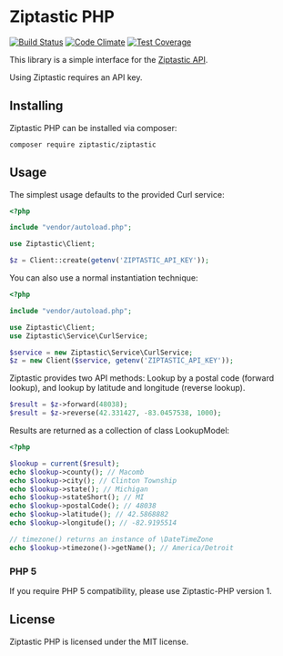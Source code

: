 # Ziptastic PHP

[![Build Status](https://travis-ci.org/Ziptastic/ziptastic-php.svg)](https://travis-ci.org/Ziptastic/ziptastic-php) [![Code Climate](https://codeclimate.com/github/Ziptastic/ziptastic-php/badges/gpa.svg)](https://codeclimate.com/github/Ziptastic/ziptastic-php) [![Test Coverage](https://codeclimate.com/github/Ziptastic/ziptastic-php/badges/coverage.svg)](https://codeclimate.com/github/Ziptastic/ziptastic-php/coverage)

This library is a simple interface for the [Ziptastic API](https://www.getziptastic.com/).

Using Ziptastic requires an API key.

## Installing

Ziptastic PHP can be installed via composer:

````
composer require ziptastic/ziptastic
````

## Usage

The simplest usage defaults to the provided Curl service:

```php
<?php

include "vendor/autoload.php";

use Ziptastic\Client;

$z = Client::create(getenv('ZIPTASTIC_API_KEY'));
```

You can also use a normal instantiation technique:

```php
<?php

include "vendor/autoload.php";

use Ziptastic\Client;
use Ziptastic\Service\CurlService;

$service = new Ziptastic\Service\CurlService;
$z = new Client($service, getenv('ZIPTASTIC_API_KEY'));
```

Ziptastic provides two API methods: Lookup by a postal code (forward lookup),
and lookup by latitude and longitude (reverse lookup).

```php
$result = $z->forward(48038);
$result = $z->reverse(42.331427, -83.0457538, 1000);
```

Results are returned as a collection of class LookupModel:

```php
<?php

$lookup = current($result);
echo $lookup->county(); // Macomb
echo $lookup->city(); // Clinton Township
echo $lookup->state(); // Michigan
echo $lookup->stateShort(); // MI
echo $lookup->postalCode(); // 48038
echo $lookup->latitude(); // 42.5868882
echo $lookup->longitude(); // -82.9195514

// timezone() returns an instance of \DateTimeZone
echo $lookup->timezone()->getName(); // America/Detroit
```

### PHP 5

If you require PHP 5 compatibility, please use Ziptastic-PHP version 1.

## License

Ziptastic PHP is licensed under the MIT license.
